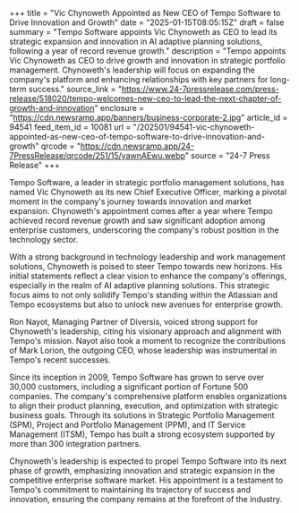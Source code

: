 +++
title = "Vic Chynoweth Appointed as New CEO of Tempo Software to Drive Innovation and Growth"
date = "2025-01-15T08:05:15Z"
draft = false
summary = "Tempo Software appoints Vic Chynoweth as CEO to lead its strategic expansion and innovation in AI adaptive planning solutions, following a year of record revenue growth."
description = "Tempo appoints Vic Chynoweth as CEO to drive growth and innovation in strategic portfolio management. Chynoweth's leadership will focus on expanding the company's platform and enhancing relationships with key partners for long-term success."
source_link = "https://www.24-7pressrelease.com/press-release/518020/tempo-welcomes-new-ceo-to-lead-the-next-chapter-of-growth-and-innovation"
enclosure = "https://cdn.newsramp.app/banners/business-corporate-2.jpg"
article_id = 94541
feed_item_id = 10081
url = "/202501/94541-vic-chynoweth-appointed-as-new-ceo-of-tempo-software-to-drive-innovation-and-growth"
qrcode = "https://cdn.newsramp.app/24-7PressRelease/qrcode/251/15/yawnAEwu.webp"
source = "24-7 Press Release"
+++

<p>Tempo Software, a leader in strategic portfolio management solutions, has named Vic Chynoweth as its new Chief Executive Officer, marking a pivotal moment in the company's journey towards innovation and market expansion. Chynoweth's appointment comes after a year where Tempo achieved record revenue growth and saw significant adoption among enterprise customers, underscoring the company's robust position in the technology sector.</p><p>With a strong background in technology leadership and work management solutions, Chynoweth is poised to steer Tempo towards new horizons. His initial statements reflect a clear vision to enhance the company's offerings, especially in the realm of AI adaptive planning solutions. This strategic focus aims to not only solidify Tempo's standing within the Atlassian and Tempo ecosystems but also to unlock new avenues for enterprise growth.</p><p>Ron Nayot, Managing Partner of Diversis, voiced strong support for Chynoweth's leadership, citing his visionary approach and alignment with Tempo's mission. Nayot also took a moment to recognize the contributions of Mark Lorion, the outgoing CEO, whose leadership was instrumental in Tempo's recent successes.</p><p>Since its inception in 2009, Tempo Software has grown to serve over 30,000 customers, including a significant portion of Fortune 500 companies. The company's comprehensive platform enables organizations to align their product planning, execution, and optimization with strategic business goals. Through its solutions in Strategic Portfolio Management (SPM), Project and Portfolio Management (PPM), and IT Service Management (ITSM), Tempo has built a strong ecosystem supported by more than 300 integration partners.</p><p>Chynoweth's leadership is expected to propel Tempo Software into its next phase of growth, emphasizing innovation and strategic expansion in the competitive enterprise software market. His appointment is a testament to Tempo's commitment to maintaining its trajectory of success and innovation, ensuring the company remains at the forefront of the industry.</p>